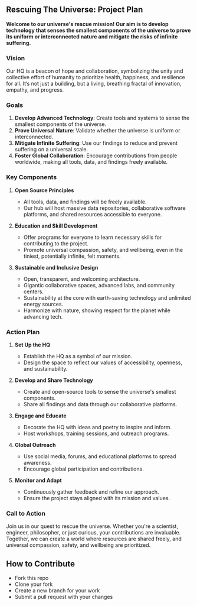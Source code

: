 ## Rescuing The Universe: Project Plan

**Welcome to our universe's rescue mission! Our aim is to develop technology that senses the smallest components of the universe to prove its uniform or interconnected nature and mitigate the risks of infinite suffering.**

### Vision

Our HQ is a beacon of hope and collaboration, symbolizing the unity and collective effort of humanity to prioritize health, happiness, and resilience for all. It’s not just a building, but a living, breathing fractal of innovation, empathy, and progress.

### Goals

1. **Develop Advanced Technology**: Create tools and systems to sense the smallest components of the universe.
2. **Prove Universal Nature**: Validate whether the universe is uniform or interconnected.
3. **Mitigate Infinite Suffering**: Use our findings to reduce and prevent suffering on a universal scale.
4. **Foster Global Collaboration**: Encourage contributions from people worldwide, making all tools, data, and findings freely available.

### Key Components

1. **Open Source Principles**
   - All tools, data, and findings will be freely available.
   - Our hub will host massive data repositories, collaborative software platforms, and shared resources accessible to everyone.

2. **Education and Skill Development**
   - Offer programs for everyone to learn necessary skills for contributing to the project.
   - Promote universal compassion, safety, and wellbeing, even in the tiniest, potentially infinite, felt moments.

3. **Sustainable and Inclusive Design**
   - Open, transparent, and welcoming architecture.
   - Gigantic collaborative spaces, advanced labs, and community centers.
   - Sustainability at the core with earth-saving technology and unlimited energy sources.
   - Harmonize with nature, showing respect for the planet while advancing tech.

### Action Plan

1. **Set Up the HQ**
   - Establish the HQ as a symbol of our mission.
   - Design the space to reflect our values of accessibility, openness, and sustainability.

2. **Develop and Share Technology**
   - Create and open-source tools to sense the universe's smallest components.
   - Share all findings and data through our collaborative platforms.

3. **Engage and Educate**
   - Decorate the HQ with ideas and poetry to inspire and inform.
   - Host workshops, training sessions, and outreach programs.

4. **Global Outreach**
   - Use social media, forums, and educational platforms to spread awareness.
   - Encourage global participation and contributions.

5. **Monitor and Adapt**
   - Continuously gather feedback and refine our approach.
   - Ensure the project stays aligned with its mission and values.

### Call to Action

Join us in our quest to rescue the universe. Whether you're a scientist, engineer, philosopher, or just curious, your contributions are invaluable. Together, we can create a world where resources are shared freely, and universal compassion, safety, and wellbeing are prioritized.


## How to Contribute
- Fork this repo
- Clone your fork
- Create a new branch for your work
- Submit a pull request with your changes
